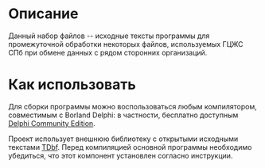 # Описание

Данный набор файлов -- исходные тексты программы для промежуточной обработки некоторых файлов, используемых ГЦЖС СПб при обмене данных с рядом сторонних организаций.

# Как использовать

Для сборки программы можно воспользоваться любым компилятором, совместимым с Borland Delphi: в частности, бесплатно доступным [Delphi Community Edition](https://www.embarcadero.com/ru/products/delphi/starter/free-download).

Проект использует внешнюю библиотеку с открытыми исходными текстами [TDbf](http://tdbf.sourceforge.net/). Перед компиляцией основной программы необходимо убедиться, что этот компонент установлен согласно инструкции.
